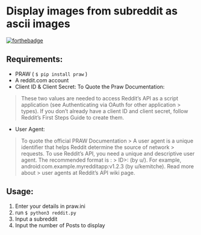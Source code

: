 # Display images from subreddit as ascii images

[![forthebadge](https://forthebadge.com/images/badges/powered-by-electricity.svg)](http://forthebadge.com/)

## Requirements:
- PRAW ( `$ pip install praw` )
- A reddit.com account
- Client ID & Client Secret:
To Quote the Praw Documentation:
> These two values are needed to access Reddit’s API as a script application (see Authenticating via OAuth for other application   > types). If you don’t already have a client ID and client secret, follow Reddit’s First Steps Guide to create them.
- User Agent:
> To quote the official PRAW Documentation > A user agent is a unique identifier that helps Reddit determine the source of network > requests. To use Reddit’s API, you need a unique and descriptive user agent. The recommended format is <platform>:<app       >   > ID>:<version string> (by u/<Reddit username>). For example, android:com.example.myredditapp:v1.2.3 (by u/kemitche). Read more about > user agents at Reddit’s API wiki page.

## Usage:
1. Enter your details in praw.ini
2. run `$ python3 reddit.py`
3. Input a subreddit
4. Input the number of Posts to display

